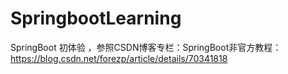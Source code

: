 # SpringbootLearning
SpringBoot 初体验 ，参照CSDN博客专栏：SpringBoot非官方教程：https://blog.csdn.net/forezp/article/details/70341818
